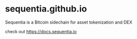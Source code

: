 # sequentia.github.io
Sequentia is a Bitcoin sidechain for asset tokenization and DEX

check out https://docs.sequentia.io
